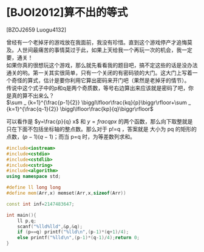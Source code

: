 # [BJOI2012]算不出的等式
[BZOJ2659 Luogu4132]

曾经有一个老掉牙的游戏放在我面前，我没有珍惜。直到这个游戏停产才追悔莫及。人世间最痛苦的事情莫过于此，如果上天给我一个再玩一次的机会，我一定要，通关！  
如果你真的很想玩这个游戏，那么就先看看我的题目吧，搞不定这些的话是没办法通关的哟。第一关其实很简单，只有一个关闭的有密码锁的大门。这大门上写着一个奇怪的算式，估计是要你利用它算出密码来开门吧（果然是老掉牙的情节）。  
传说中这个式子中的p和q是两个奇质数，等号右边算出来应该就是密码了吧，你是真的算不出来么？  
$\sum _ {k=1}^{\frac{p-1}{2}} \biggl\lfloor\frac{kq}{p}\biggr\rfloor+\sum _ {k=1}^{\frac{q-1}{2}} \biggl\lfloor\frac{kp}{q}\biggr\rfloor$

可以看作是 $y=\frac{p}{q} x$ 和 $y=frac{q}{p} x$ 的两个函数，那么向下取整就是只在下面不包括坐标轴的整点数。那么对于 p!=q ，答案就是 大小为 pq 的矩形的点数，$(p-1)(q-1)$；而当 p=q 时，为等差数列求和。

```cpp
#include<iostream>
#include<cstdio>
#include<cstdlib>
#include<cstring>
#include<algorithm>
using namespace std;

#define ll long long
#define mem(Arr,x) memset(Arr,x,sizeof(Arr))

const int inf=2147483647;

int main(){
	ll p,q;
	scanf("%lld%lld",&p,&q);
	if (p==q) printf("%lld\n",(p-1)*(q+1)/4);
	else printf("%lld\n",(p-1)*(q-1)/4);return 0;
}
```